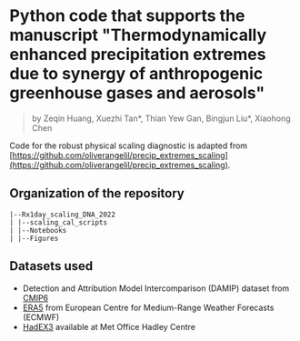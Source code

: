# Python code that supports the manuscript "Thermodynamically enhanced precipitation extremes due to synergy of anthropogenic greenhouse gases and aerosols"
> by Zeqin Huang, Xuezhi Tan\*, Thian Yew Gan, Bingjun Liu\*, Xiaohong Chen

Code for the robust physical scaling diagnostic is adapted from [https://github.com/oliverangelil/precip_extremes_scaling](https://github.com/oliverangelil/precip_extremes_scaling). 


## Organization of the repository
```
|--Rx1day_scaling_DNA_2022
| |--scaling_cal_scripts
| |--Notebooks
| |--Figures
```

## Datasets used
- Detection and Attribution Model Intercomparison (DAMIP) dataset from [CMIP6](https://esgf-node.llnl.gov/search/cmip6/)
- [ERA5](https://cds.climate.copernicus.eu) from European Centre for Medium-Range Weather Forecasts (ECMWF)
- [HadEX3](https://www.metoffice.gov.uk/hadobs/hadex3/) available at 
Met Office Hadley Centre